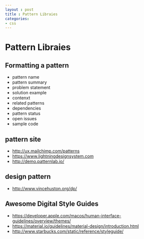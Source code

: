 ```yaml
---
layout : post
title : Pattern Libraies
categories: 
- css
---
```


# Pattern Libraies


## Formatting a pattern
- pattern name
- pattern summary
- problem statement
- solution example
- contenxt
- related patterns
- dependencies
- pattern status
- open issues
- sample code

## pattern site
- http://ux.mailchimp.com/patterns
- https://www.lightningdesignsystem.com
- http://demo.patternlab.io/

## design pattern
- http://www.vincehuston.org/dp/


## Awesome Digital Style Guides
- https://developer.apple.com/macos/human-interface-guidelines/overview/themes/
- https://material.io/guidelines/material-design/introduction.html
- http://www.starbucks.com/static/reference/styleguide/







